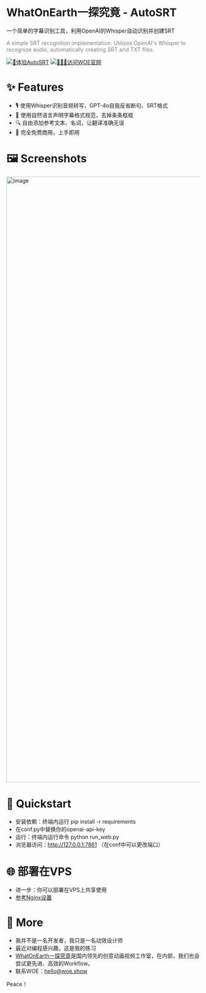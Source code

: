 # **WhatOnEarth一探究竟 - AutoSRT**

一个简单的字幕识别工具，利用OpenAI的Whisper自动识别并创建SRT

<span style="color: gray;">A simple SRT recognition implementation: Utilizes OpenAI's Whisper to recognize audio, automatically creating SRT and TXT files.</span>

[![🚀体验AutoSRT](https://img.shields.io/badge/体验AutoSRT-4285F4?style=for-the-badge&logo=google-cloud&logoColor=white)](https://ai.woe.show/srt/)
[![👩🏻‍🚀访问WOE官网](https://img.shields.io/badge/访问WOE官网-FF7139?style=for-the-badge&logo=Firefox-Browser&logoColor=white)](https://www.woe.show)

# ✨ Features
- 🎙️ 使用Whisper识别音频转写，GPT-4o自我反省断句、SRT格式
- 📝 使用自然语言声明字幕格式规范，去掉条条框框
- 🔍 自由添加参考文本、名词，让翻译准确无误
- 💯 完全免费商用，上手即用

# 🖼️ Screenshots
<img width="1580" alt="image" src="https://github.com/user-attachments/assets/c40e20f8-02cf-43e2-af81-19dea419a1fc">


# 🚀 Quickstart
- 安装依赖：终端内运行 pip install -r requirements
- 在conf.py中替换你的openai-api-key
- 运行：终端内运行命令 python run_web.py
- 浏览器访问：http://127.0.0.1:7861 （在conf中可以更改端口）

# 🌐 部署在VPS
- 进一步：你可以部署在VPS上共享使用
- [参考Nginx设置](https://github.com/billzhuang6569/AutoSRT/blob/main/nginx_sample)


# 📌 More
- 我并不是一名开发者，我只是一名动效设计师
- 最近对编程感兴趣，这是我的练习
- [WhatOnEarth一探究竟](https://www.woe.show)是国内领先的创意动画视频工作室，在内部，我们也会尝试更先进、高效的Workflow。
- 联系WOE：hello@woe.show

Peace！

